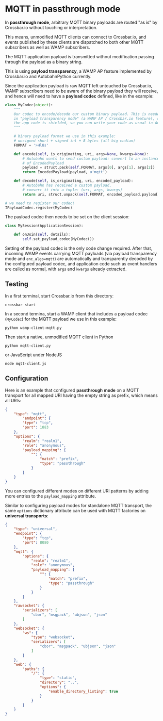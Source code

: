 # MQTT in passthrough mode

In **passthrough mode**, arbitrary MQTT binary payloads are routed "as is" by Crossbar.io without touching or interpretation.

This means, unmodified MQTT clients can connect to Crossbar.io, and events published by these clients are dispatched to both other MQTT subscribers as well as WAMP subscribers.

The MQTT application payload is transmitted without modification passing through the payload as a binary string.

This is using **payload transparency**, a WAMP AP feature implemented by Crossbar.io and AutobahnPython currently.

Since the application payload is raw MQTT left untouched by Crossbar.io, WAMP subscribers need to be aware of the binary payload they will receive, and hence will need to have a **payload codec** defined, like in the example:

```python
class MyCodec(object):
    """
    Our codec to encode/decode our custom binary payload. This is needed
    in "payload transparency mode" (a WAMP AP / Crossbar.io feature), so
    the app code is shielded, so you can write your code as usual in Autobahn/WAMP.
    """

    # binary payload format we use in this example:
    # unsigned short + signed int + 8 bytes (all big endian)
    FORMAT = '>Hl8s'

    def encode(self, is_originating, uri, args=None, kwargs=None):
        # Autobahn wants to send custom payload: convert to an instance
        # of EncodedPayload
        payload = struct.pack(self.FORMAT, args[0], args[1], args[2])
        return EncodedPayload(payload, u'mqtt')

    def decode(self, is_originating, uri, encoded_payload):
        # Autobahn has received a custom payload.
        # convert it into a tuple: (uri, args, kwargs)
        return uri, struct.unpack(self.FORMAT, encoded_payload.payload), None

# we need to register our codec!
IPayloadCodec.register(MyCodec)
```

The payload codec then needs to be set on the client session:

```python
class MySession(ApplicationSession):

    def onJoin(self, details):
        self.set_payload_codec(MyCodec())
```

Setting of the payload codec is the only code change required. After that, incoming WAMP events carrying MQTT payloads (via payload transparency mode and `enc_algo=mqtt`) are automatically and transparently decoded by the configured payload codec, and application code such as event handlers are called as normal, with `args` and `kwargs` already extracted.


## Testing

In a first terminal, start Crossbar.io from this directory:

```console
crossbar start
```

In a second termina, start a WAMP client that includes a payload codec (`MyCodec`) for the MQTT payload we use in this example:

```console
python wamp-client-mqtt.py
```

Then start a native, unmodified MQTT client in Python

```console
python mqtt-client.py
```

or JavaScript under NodeJS

```console
node mqtt-client.js
```

## Configuration

Here is an example that configured **passthrough mode** on a MQTT transport for all mapped URI having the empty string as prefix, which means all URIs:

```json
{
    "type": "mqtt",
        "endpoint": {
        "type": "tcp",
        "port": 1883
    },
    "options": {
        "realm": "realm1",
        "role": "anonymous",
        "payload_mapping": {
            "": {
                "match": "prefix",
                "type": "passthrough"
            }
        }
    }
}
```

You can configured different modes on different URI patterns by adding more entries to the `payload_mapping` attribute.

Similar to configuring payload modes for standalone MQTT transport, the same `options` dictionary attribute can be used with MQTT factories on **universal transports**:

```json
{
    "type": "universal",
    "endpoint": {
        "type": "tcp",
        "port": 8080
    },
    "mqtt": {
        "options": {
            "realm": "realm1",
            "role": "anonymous",
            "payload_mapping": {
                "": {
                    "match": "prefix",
                    "type": "passthrough"
                }
            }
        }
    },
    "rawsocket": {
        "serializers": [
            "cbor", "msgpack", "ubjson", "json"
        ]
    },
    "websocket": {
        "ws": {
            "type": "websocket",
            "serializers": [
                "cbor", "msgpack", "ubjson", "json"
            ]
        }
    },
    "web": {
        "paths": {
            "/": {
                "type": "static",
                "directory": "..",
                "options": {
                    "enable_directory_listing": true
                }
            }
        }
    }
}
```
